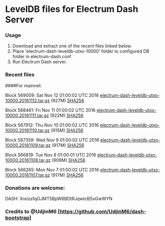 # LevelDB files for Electrum Dash Server

### Usage

1. Download and extract one of the recent files linked below.
2. Place 'electrum-dash-leveldb-utxo-10000' folder to configured DB folder in electrum-dash.conf
3. Run Electrum Dash server.

### Recent files

####For mainnet:

Block 569009: Sat Nov 12 01:00:02 UTC 2016 [electrum-dash-leveldb-utxo-10000.20161112.tar.gz](https://transfer.sh/ghCU9/electrum-dash-leveldb-utxo-10000.20161112.tar.gz) (927M) [SHA256](https://transfer.sh/ZLkYr/electrum-dash-leveldb-utxo-10000.20161112.tar.gz.sha256)

Block 568461: Fri Nov 11 01:00:02 UTC 2016 [electrum-dash-leveldb-utxo-10000.20161111.tar.gz](https://transfer.sh/JchhX/electrum-dash-leveldb-utxo-10000.20161111.tar.gz) (922M) [SHA256](https://transfer.sh/vxRrj/electrum-dash-leveldb-utxo-10000.20161111.tar.gz.sha256)

Block 567912: Thu Nov 10 01:00:02 UTC 2016 [electrum-dash-leveldb-utxo-10000.20161110.tar.gz](https://transfer.sh/ucAYL/electrum-dash-leveldb-utxo-10000.20161110.tar.gz) (915M) [SHA256](https://transfer.sh/RK5T5/electrum-dash-leveldb-utxo-10000.20161110.tar.gz.sha256)

Block 567359: Wed Nov  9 01:00:02 UTC 2016 [electrum-dash-leveldb-utxo-10000.20161109.tar.gz](https://transfer.sh/H3WWx/electrum-dash-leveldb-utxo-10000.20161109.tar.gz) (917M) [SHA256](https://transfer.sh/6g94N/electrum-dash-leveldb-utxo-10000.20161109.tar.gz.sha256)

Block 566819: Tue Nov  8 01:00:01 UTC 2016 [electrum-dash-leveldb-utxo-10000.20161108.tar.gz](https://transfer.sh/vznCm/electrum-dash-leveldb-utxo-10000.20161108.tar.gz) (908M) [SHA256](https://transfer.sh/10QwAy/electrum-dash-leveldb-utxo-10000.20161108.tar.gz.sha256)

Block 566265: Mon Nov  7 01:00:02 UTC 2016 [electrum-dash-leveldb-utxo-10000.20161107.tar.gz](https://transfer.sh/kHUQJ/electrum-dash-leveldb-utxo-10000.20161107.tar.gz) (917M) [SHA256](https://transfer.sh/Sl7sj/electrum-dash-leveldb-utxo-10000.20161107.tar.gz.sha256)

### Donations are welcome:

DASH: Xreiza1qGJMT5BpW6BDtRJqwtcBSxGwWYN

### Credits to @UdjinM6 [https://github.com/UdjinM6/dash-bootstrap]
